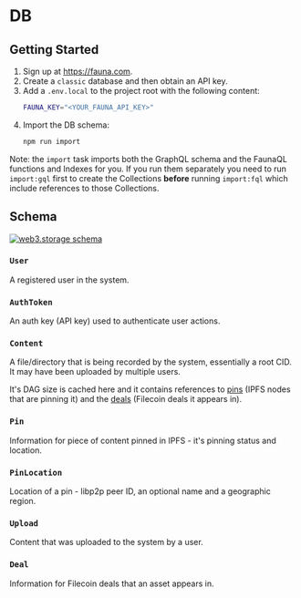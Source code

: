 # DB

## Getting Started

1. Sign up at https://fauna.com.
2. Create a `classic` database and then obtain an API key.
3. Add a `.env.local` to the project root with the following content:
    ```sh
    FAUNA_KEY="<YOUR_FAUNA_API_KEY>"
    ```
4. Import the DB schema:
    ```sh
    npm run import
    ```

Note: the `import` task imports both the GraphQL schema and the FaunaQL functions and Indexes for you. If you run them separately you need to run `import:gql` first to create the Collections **before** running `import:fql` which include references to those Collections.

## Schema

[![web3.storage schema](https://user-images.githubusercontent.com/152863/125174339-af88a000-e1bc-11eb-8282-a424b9f9f179.jpg)](https://user-images.githubusercontent.com/152863/125174339-af88a000-e1bc-11eb-8282-a424b9f9f179.jpg)

### `User`

A registered user in the system.

### `AuthToken`

An auth key (API key) used to authenticate user actions.

### `Content`

A file/directory that is being recorded by the system, essentially a root CID. It may have been uploaded by multiple users.

It's DAG size is cached here and it contains references to [pins](#pin) (IPFS nodes that are pinning it) and the [deals](#deal) (Filecoin deals it appears in).

### `Pin`

Information for piece of content pinned in IPFS - it's pinning status and location.

### `PinLocation`

Location of a pin - libp2p peer ID, an optional name and a geographic region.

### `Upload`

Content that was uploaded to the system by a user.

### `Deal`

Information for Filecoin deals that an asset appears in.
